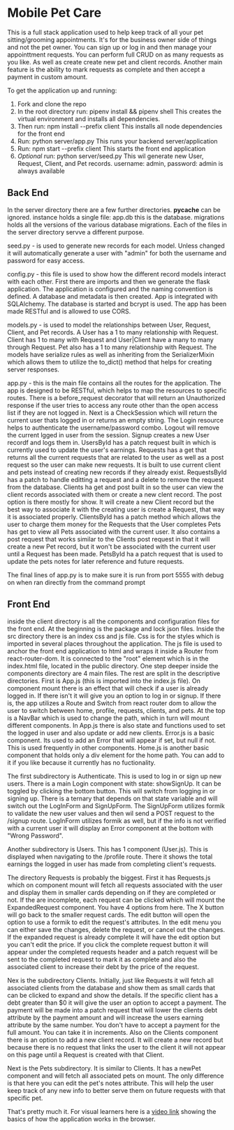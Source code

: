 
# Mobile Pet Care

This is a full stack application used to help keep track of all your pet sitting/grooming appointments.
It's for the business owner side of things and not the pet owner.  You can sign up or log in and 
then manage your appointtment requests.  You can perform full CRUD on as many requests as you like. 
As well as create create new pet and client records.  Another main feature is the ability to mark requests 
as complete and then accept a payment in custom amount.

To get the application up and running:

1. Fork and clone the repo
2. In the root directory run: pipenv install && pipenv shell
    This creates the virtual environment and installs all dependencies.
3. Then run: npm install --prefix client
    This installs all node dependencies for the front end
4. Run: python server/app.py 
    This runs your backend server/application
5. Run: npm start --prefix client
    This starts the front end application
6. *Optional* run: python server/seed.py
    This wil generate new User, Request, Client, and Pet records.
    username: admin, password: admin is always available

## Back End

In the server directory there are a few further directories. __pycache__ can be ignored.
instance holds a single file: app.db this is the database. migrations holds all the versions of the various 
database migrations.  Each of the files in the server directory servve a different purpose. 

seed.py - is used to generate new records for each model. Unless changed it will automatically generate 
a user with "admin" for both the username and password for easy access.

config.py - this file is used to show how the different record models interact with each other.  First there are imports 
and then we generate the flask application.  The application is configured and the naming convention is defined.
A database and metadata is then created. App is integrated with SQLAlchemy. The database is started and bcrypt is used.
The app has been made RESTful and is allowed to use CORS.

models.py - is used to model the relationships between User, Request, Client, and Pet records.
A User has a 1 to many relationship with Request. Client has 1 to many with Request and User|Client have a many to many through Request. Pet also has a 1 to many relationship with Request.
The models have serialize rules as well as inheriting from the SerializerMixin which allows them to utilize the to_dict() method that helps for creating server responses.

app.py - this is the main file contains all the routes for the application. The app is designed to be RESTful, which helps to map the resources to specific routes.  There is a before_request decorator that will return an Unauthorized response if the user tries to access any route other than the open access list if they are not logged in.  Next is a CheckSession which will return the current user thats logged in or returns an empty string.
    The Login resource helps to authenticate the username/password combo.
    Logout will remove the current lgged in user from the session.
    Signup creates a new User recordf and logs them in.
    UsersById has a patch request built in which is currently used to update the user's earnings.
    Requests has a get that returns all the current requests that are related to the user as well  as a post request so the user can make new requests.  It is built to use current client and pets instead of creating new records if they already exist.
    RequestsById has a patch to handle editting a request and a delete to remove the request from the database.
    Clients ha get and post built in so the user can view the client records associated with them or create a new clent record.  The post option is there mostly for show.  It will create a new Client record but the best way to associate it with the creating user is create a Request, that way it is associated properly.
    ClientsById has a patch method which allows the user to charge them money for the Requests that the User completes
    Pets has get to view all Pets associated with the current user.  It also contains a post request that works similar to the Clients post request in that it will create a new Pet record, but it won't be associated with the current user until a Request has been made.
    PetsById ha a patch request that is used to update the pets notes for later reference and future requests.

The final lines of app.py is to make sure it is run from port 5555 with debug on when ran directly from the command prompt

## Front End

inside the client directory is all the components and configuration files for the front end. At the beginning is the package and lock json files.  Inside the src directory there is an index css and js file. Css is for the styles which is imported in several places throughout the application.  The js file is used to anchor the front end application to html and wraps it inside a Router from react-router-dom.  It is connected to the "root" element which is in the index.html file, located in the public directory.  One step deeper inside the components directory are 4 main files.  The rest are split in the descriptive directories.  First is App.js (this is imported into the index.js file).  On component mount there is an effect that will check if a user is already logged in.  If there isn't it will give you an option to log in or signup.  If there is, the app utilizes a Route and Switch from react router dom to allow the user to switch between home, profile, requests, clients, and pets.  At the top is a NavBar which is used to change the path, which in turn will mount different components.  In App.js there is also state and functions used to set the logged in user and also update or add new clients. Error.js is a basic component.  Its used to add an Error that will appear if set, but null if not.  This is used frequently in other components.  Home.js is another basic component that holds only a div element for the home path.  You can add to it if you like because it currently has no fuctionality.

The first subdirectory is Authenticate.  This is used to log in or sign up new users. There is a main Login component with state: showSignUp.  It can be toggled by clicking the bottom button.  This will switch from logging in or signing up.  There is a ternary that depends on that state variable and will switch out the LogInForm and SignUpForm.  The SignUpForm utilizes formik to validate the new user values and then wil send a POST request to the /signup route.  LogInForm utilizes formik as well, but if the info is not verified with a current user it will display an Error component at the bottom with "Wrong Password".

Another subdirectory is Users.  This has 1 component (User.js).  This is displayed when navigating to the /profile route.  There it shows the total earnings the logged in user has made from completing client's requests.

The directory Requests is probably the biggest.  First it has Requests.js which on component mount will fetch all requests associated with the user and display them in smaller cards depending on if they are completed or not.  If the are incomplete, each request can be clicked which will mount the ExpandedRequest component. You have 4 options from here.  The X button will go back to the smaller request cards. The edit button will open the option to use a formik to edit the request's attributes.  In the edit menu you can either save the changes, delete the request, or cancel out the changes.  If the expanded request is already complete it will have the edit option but you can't edit the price.  If you click the complete request button it will appear under the completed requests header and a patch request will be sent to the completed request to mark it as complete and also the associated client to increase their debt by the price of the request.

Nex is the subdirectory Clients.  Initially, just like Requests it will fetch all associated clients from the database and show them as small cards that can be clicked to expand and show the details.  If the specific client has a debt greater than $0 it will give the user an option to accept a payment.  The payment will be made into a patch request that will lower the clients debt attribute by the payment amount and will increase the users earning attribute by the same number.  You don't have to accept a payment for the full amount.  You can take it in increments.  Also on the Clients component there is an option to add a new client record.  It will create a new record but because there is no request that links the user to the client it will not appear on this page until a Request is created with that Client.

Next is the Pets subdirectory.  It is similar to Clients.  It has a newPet component and will fetch all associated pets on mount.  The only difference is that here you can edit the pet's notes attribute.  This will help the user keep track of any new info to better serve them on future requests with that specific pet.

That's pretty much it.  For visual learners here is a [video link](https://youtu.be/hU_x9Jdj1Fs) showing the basics of how the application works in the browser.
